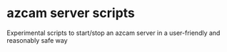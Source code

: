 # azcam server scripts

Experimental scripts to start/stop an azcam server in a user-friendly
and reasonably safe way
